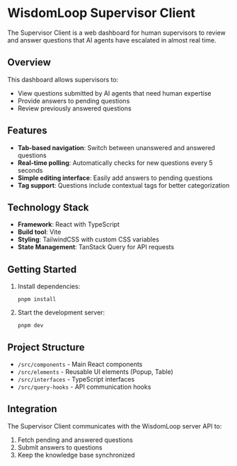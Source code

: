 # WisdomLoop Supervisor Client

The Supervisor Client is a web dashboard for human supervisors to review and answer questions that AI agents have escalated in almost real time.

## Overview

This dashboard allows supervisors to:

- View questions submitted by AI agents that need human expertise
- Provide answers to pending questions
- Review previously answered questions

## Features

- **Tab-based navigation**: Switch between unanswered and answered questions
- **Real-time polling**: Automatically checks for new questions every 5 seconds
- **Simple editing interface**: Easily add answers to pending questions
- **Tag support**: Questions include contextual tags for better categorization

## Technology Stack

- **Framework**: React with TypeScript
- **Build tool**: Vite
- **Styling**: TailwindCSS with custom CSS variables
- **State Management**: TanStack Query for API requests

## Getting Started

1. Install dependencies:

   ```
   pnpm install
   ```

2. Start the development server:
   ```
   pnpm dev
   ```

## Project Structure

- `/src/components` - Main React components
- `/src/elements` - Reusable UI elements (Popup, Table)
- `/src/interfaces` - TypeScript interfaces
- `/src/query-hooks` - API communication hooks

## Integration

The Supervisor Client communicates with the WisdomLoop server API to:

1. Fetch pending and answered questions
2. Submit answers to questions
3. Keep the knowledge base synchronized
